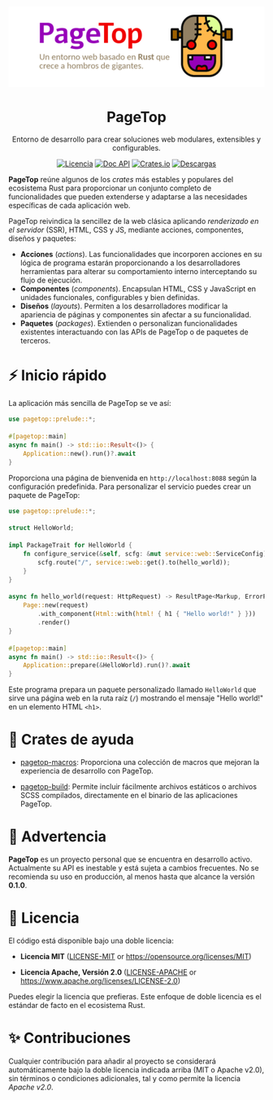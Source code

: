 <div align="center">

<img src="https://raw.githubusercontent.com/manuelcillero/pagetop/main/static/banner.png" />

<h1>PageTop</h1>

<p>Entorno de desarrollo para crear soluciones web modulares, extensibles y configurables.</p>

[![Licencia](https://img.shields.io/badge/license-MIT%2FApache-blue.svg?label=Licencia&style=for-the-badge)](#-license)
[![Doc API](https://img.shields.io/docsrs/pagetop?label=Doc%20API&style=for-the-badge&logo=Docs.rs)](https://docs.rs/pagetop)
[![Crates.io](https://img.shields.io/crates/v/pagetop.svg?style=for-the-badge&logo=ipfs)](https://crates.io/crates/pagetop)
[![Descargas](https://img.shields.io/crates/d/pagetop.svg?label=Descargas&style=for-the-badge&logo=transmission)](https://crates.io/crates/pagetop)

</div>

**PageTop** reúne algunos de los *crates* más estables y populares del ecosistema Rust para
proporcionar un conjunto completo de funcionalidades que pueden extenderse y adaptarse a las
necesidades específicas de cada aplicación web.

PageTop reivindica la sencillez de la web clásica aplicando *renderizado en el servidor* (SSR),
HTML, CSS y JS, mediante acciones, componentes, diseños y paquetes:

  * **Acciones** (*actions*). Las funcionalidades que incorporen acciones en su lógica de programa
    estarán proporcionando a los desarrolladores herramientas para alterar su comportamiento interno
    interceptando su flujo de ejecución.
  * **Componentes** (*components*). Encapsulan HTML, CSS y JavaScript en unidades funcionales,
    configurables y bien definidas.
  * **Diseños** (*layouts*). Permiten a los desarrolladores modificar la apariencia de páginas y
    componentes sin afectar a su funcionalidad.
  * **Paquetes** (*packages*). Extienden o personalizan funcionalidades existentes interactuando con
    las APIs de PageTop o de paquetes de terceros.


# ⚡️ Inicio rápido

La aplicación más sencilla de PageTop se ve así:

```rust
use pagetop::prelude::*;

#[pagetop::main]
async fn main() -> std::io::Result<()> {
    Application::new().run()?.await
}
```

Proporciona una página de bienvenida en `http://localhost:8088` según la configuración predefinida.
Para personalizar el servicio puedes crear un paquete de PageTop:

```rust
use pagetop::prelude::*;

struct HelloWorld;

impl PackageTrait for HelloWorld {
    fn configure_service(&self, scfg: &mut service::web::ServiceConfig) {
        scfg.route("/", service::web::get().to(hello_world));
    }
}

async fn hello_world(request: HttpRequest) -> ResultPage<Markup, ErrorPage> {
    Page::new(request)
        .with_component(Html::with(html! { h1 { "Hello world!" } }))
        .render()
}

#[pagetop::main]
async fn main() -> std::io::Result<()> {
    Application::prepare(&HelloWorld).run()?.await
}
```

Este programa prepara un paquete personalizado llamado `HelloWorld` que sirve una página web en la
ruta raíz (`/`) mostrando el mensaje "Hello world!" en un elemento HTML `<h1>`.


# 📂 Crates de ayuda

  * [pagetop-macros](https://github.com/manuelcillero/pagetop/tree/latest/helpers/pagetop-macros):
    Proporciona una colección de macros que mejoran la experiencia de desarrollo con PageTop.

  * [pagetop-build](https://github.com/manuelcillero/pagetop/tree/latest/helpers/pagetop-build):
    Permite incluir fácilmente archivos estáticos o archivos SCSS compilados, directamente en el
    binario de las aplicaciones PageTop.


# 🚧 Advertencia

**PageTop** es un proyecto personal que se encuentra en desarrollo activo. Actualmente su API es
inestable y está sujeta a cambios frecuentes. No se recomienda su uso en producción, al menos hasta
que alcance la versión **0.1.0**.


# 📜 Licencia

El código está disponible bajo una doble licencia:

  * **Licencia MIT**
    ([LICENSE-MIT](LICENSE-MIT) or https://opensource.org/licenses/MIT)

  * **Licencia Apache, Versión 2.0**
    ([LICENSE-APACHE](LICENSE-APACHE) or https://www.apache.org/licenses/LICENSE-2.0)

Puedes elegir la licencia que prefieras. Este enfoque de doble licencia es el estándar de facto en
el ecosistema Rust.


# ✨ Contribuciones

Cualquier contribución para añadir al proyecto se considerará automáticamente bajo la doble licencia
indicada arriba (MIT o Apache v2.0), sin términos o condiciones adicionales, tal y como permite la
licencia *Apache v2.0*.
